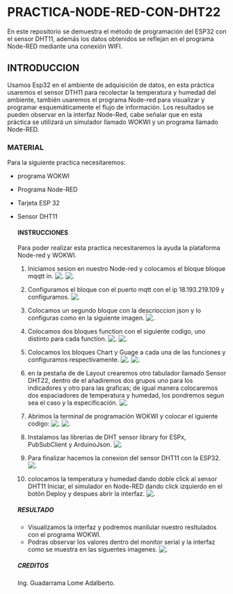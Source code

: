 # PRACTICA-NODE-RED-CON-DHT22
En este repositorio se demuestra el método de programación del ESP32 con el sensor DHT11, además los datos obtenidos se reflejan en el programa Node-RED mediante una conexión WIFI.
## INTRODUCCION 
Usamos Esp32 en el ambiente de adquisición de datos, en esta práctica usaremos el sensor DTH11 para recolectar la temperatura y humedad del ambiente, también usaremos el programa Node-red para visualizar y programar esquemáticamente el flujo de información. Los resultados se pueden observar en la interfaz Node-Red, cabe señalar que en esta práctica se utilizará un simulador llamado WOKWI y un programa llamado Node-RED.
### MATERIAL 
Para la siguiente practica necesitaremos:
* programa WOKWI
* Programa Node-RED
* Tarjeta ESP 32
* Sensor DHT11
  #### INSTRUCCIONES
  Para poder realizar  esta practica  necesitaremos la ayuda la plataforma Node-red y WOKWI.
  1. Iniciamos sesion en nuestro Node-red y colocamos el bloque bloque mqqtt in.
![.](https://github.com/AdalGuadarrama/PRACTICA-NODE-RED-CON-DHT22/blob/main/s0.0.png)
![.](https://github.com/AdalGuadarrama/PRACTICA-NODE-RED-CON-DHT22/blob/main/s1.png)

   2. Configuramos el bloque con el puerto mqtt con el ip 18.193.219.109 y configuramos.
![.](https://github.com/AdalGuadarrama/PRACTICA-NODE-RED-CON-DHT22/blob/main/s3%20(2).png)

   3. Colocamos un segundo  bloque con la descrioccion json y lo configuras como en la siguiente imagen.
![.](https://github.com/AdalGuadarrama/PRACTICA-NODE-RED-CON-DHT22/blob/main/s4.png)

   4. Colocamos dos bloques function con el siguiente codigo, uno distinto para cada function.
![.](https://github.com/AdalGuadarrama/PRACTICA-NODE-RED-CON-DHT22/blob/main/s5..png)
![.](https://github.com/AdalGuadarrama/PRACTICA-NODE-RED-CON-DHT22/blob/main/s6.png)

   5. Colocamos los bloques Chart y Guage a cada una de las funciones y configuramos respectivamente.
![.](https://github.com/AdalGuadarrama/PRACTICA-NODE-RED-CON-DHT22/blob/main/s7.png)
![.](https://github.com/AdalGuadarrama/PRACTICA-NODE-RED-CON-DHT22/blob/main/s8.png)

    6. en la pestaña de de Layout crearemos otro tabulador llamado Sensor DHT22, dentro de el añadiremos dos grupos uno para los indicadores y otro para las graficas; de igual manera colocaremos dos espaciadores de temperatura y humedad, los pondremos segun sea el caso y la especificación.
![.](https://github.com/AdalGuadarrama/PRACTICA-NODE-RED-CON-DHT22/blob/main/s9.png)

  7. Abrimos la terminal de programación WOKWI y colocar el iguiente codigo:
![.](https://github.com/AdalGuadarrama/PRACTICA-NODE-RED-CON-DHT22/blob/main/s10.png)
![.](https://github.com/AdalGuadarrama/PRACTICA-NODE-RED-CON-DHT22/blob/main/s11.png)

  8. Instalamos las librerias de DHT sensor library for ESPx, PubSubClient y ArduinoJson.
![.](https://github.com/AdalGuadarrama/PRACTICA-NODE-RED-CON-DHT22/blob/main/s13.png)

  9. Para finalizar hacemos la conexion del sensor DHT11 con la ESP32.
![.](https://github.com/AdalGuadarrama/PRACTICA-NODE-RED-CON-DHT22/blob/main/s12.png)

  10. colocamos la temperatura y humedad dando doble click al sensor DHT11 Iniciar, el simulador en Node-RED dando click izquierdo en el botón Deploy y despues abrir la interfaz.
![.](https://github.com/AdalGuadarrama/PRACTICA-NODE-RED-CON-DHT22/blob/main/s14.png)
  
  ##### RESULTADO
  * Visualizamos la interfaz y podremos manilular nuestro resltulados con el programa WOKWI.
  * Podras observar los valores dentro del monitor serial y la interfaz como se muestra en las siguentes imagenes.
  ![.](https://github.com/AdalGuadarrama/PRACTICA-NODE-RED-CON-DHT22/blob/main/s15.png)

  ##### CREDITOS
  Ing. Guadarrama Lome Adalberto.
